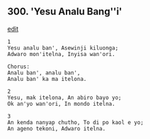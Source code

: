 
## 300.  'Yesu Analu Bang''i'
[edit](https://docs.google.com/document/d/1V1lXUUR2awm3io_NciIdYr3JSoKo2sqx/edit?mode=html)



    1
    Yesu analu ban', Asewinji kiluonga;
    Adwaro mon'itelna, Inyisa wan'ori.

    Chorus:
    Analu ban', analu ban',
    Analu ban' ka ma itelona.

    2
    Yesu, mak itelona, An abiro bayo yo;
    Ok an'yo wan'ori, In mondo itelna.

    3
    An kenda nanyap chutho, To di po kaol e yo;
    An ageno tekoni, Adwaro itelna.

